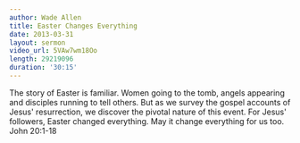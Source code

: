 ```yaml
--- 
author: Wade Allen 
title: Easter Changes Everything 
date: 2013-03-31 
layout: sermon
video_url: 5VAw7wm18Oo
length: 29219096
duration: '30:15'
---
```


The story of Easter is familiar. Women going to the tomb, angels appearing and disciples running to tell others. But as we survey the gospel accounts of Jesus' resurrection, we discover the pivotal nature of this event. For Jesus' followers, Easter changed everything. May it change everything for us too. John 20:1-18